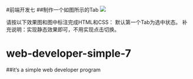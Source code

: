 #前端开发七
##制作一个如图所示的Tab
![](https://github.com/themachine15/web-developer-simples/raw/master/simple7/img/示例.png) 

请按以下效果图和图中标注完成HTML和CSS：
默认第一个Tab为选中状态。
补充说明：实现静态效果即可，不用实现点击切换。


# web-developer-simple-7
##it‘s a simple web developer program
